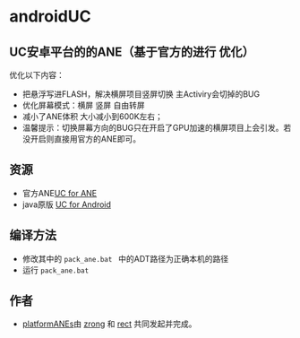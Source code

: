 ﻿androidUC
=========

## UC安卓平台的的ANE（基于官方的进行 优化）
优化以下内容：
* 把悬浮写进FLASH，解决横屏项目竖屏切换 主Activiry会切掉的BUG
* 优化屏幕模式：横屏 竖屏 自由转屏
* 减小了ANE体积 大小减小到600K左右；
* 温馨提示：切换屏幕方向的BUG只在开启了GPU加速的横屏项目上会引发。若没开启则直接用官方的ANE即可。

## 资源

* 官方ANE[UC for ANE](http://down0.game.uc.cn/cpss/SDK/UCSDK_Android.rar) 
* java原版 [UC for Android](http://down0.game.uc.cn/cpss/docs/html/sdk_android.html)

## 编译方法
* 修改其中的 `pack_ane.bat ` 中的ADT路径为正确本机的路径
* 运行 `pack_ane.bat`


## 作者

* [platformANEs](https://github.com/platformanes)由 [zrong](http://zengrong.net) 和 [rect](http://www.shadowkong.com/) 共同发起并完成。